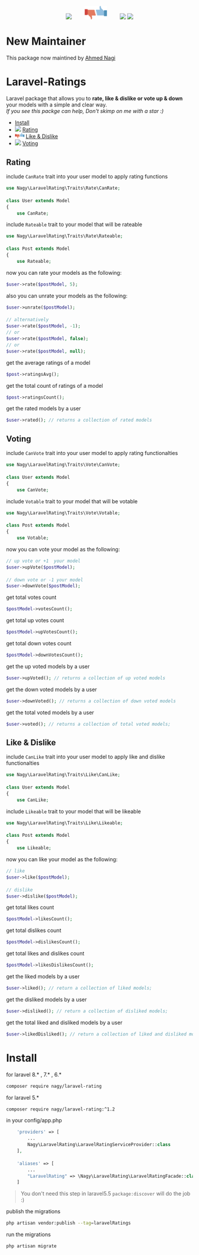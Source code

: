 <p align="center">
    <img src="https://image.ibb.co/eGKPgw/if_019_Star_2792947.png" width=32> &nbsp; &nbsp; &nbsp; &nbsp;
    <img src="./media/like-dislike.png" width=60>
    &nbsp; &nbsp; &nbsp; &nbsp;
    <img src="https://image.ibb.co/hgco8b/if_chevron_up_173180.png" width=32>
    <img src="https://image.ibb.co/bANzEG/if_chevron_down_173177.png" width=32>
</p>

# New Maintainer
This package now maintined by [Ahmed Nagi](https://twitter.com/nagiworks)

# Laravel-Ratings
Laravel package that allows you to **rate,  like & dislike or vote up & down** your models with a simple and clear way. <br>
*If you see this packge can help, Don't skimp on me with a star :)*

* [Install](https://github.com/mohamednagy/Laravel-rating#install)
* <img src="https://image.ibb.co/eGKPgw/if_019_Star_2792947.png" width=20> [Rating](https://github.com/mohamednagy/Laravel-rating#rating)
* <img src="./media/like-dislike.png" width=25> [Like & Dislike](https://github.com/mohamednagy/Laravel-rating#like--dislike)
* <img src="https://image.ibb.co/hgco8b/if_chevron_up_173180.png" width=20> [Voting](https://github.com/mohamednagy/Laravel-rating#voting)


## Rating
include `CanRate` trait into your user model to apply rating functions
```php
use Nagy\LaravelRating\Traits\Rate\CanRate;

class User extends Model
{
    use CanRate;
```
include `Rateable` trait to your model that will be rateable
```php
use Nagy\LaravelRating\Traits\Rate\Rateable;

class Post extends Model
{
    use Rateable;
```

now you can rate your models as the following:
```php
$user->rate($postModel, 5);
```
also you can unrate your models as the following:
```php
$user->unrate($postModel);

// alternatively
$user->rate($postModel, -1);
// or
$user->rate($postModel, false);
// or
$user->rate($postModel, null);
```

get the average ratings of a model
```php
$post->ratingsAvg();
```
get the total count of ratings of a model
```php
$post->ratingsCount();
```

get the rated models by a user
```php
$user->rated(); // returns a collection of rated models
```

## Voting
include `CanVote` trait into your user model to apply rating functionalties
```php
use Nagy\LaravelRating\Traits\Vote\CanVote;

class User extends Model
{
    use CanVote;
```
include `Votable` trait to your model that will be votable
```php
use Nagy\LaravelRating\Traits\Vote\Votable;

class Post extends Model
{
    use Votable;
```
now you can vote your model as the following:
```php
// up vote or +1  your model
$user->upVote($postModel);

// down vote or -1 your model
$user->downVote($postModel);
```
get total votes count
```php
$postModel->votesCount();
```
get total up votes count
```php
$postModel->upVotesCount();
```
get total down votes count
```php
$postModel->downVotesCount();
```

get the up voted models by a user
```php
$user->upVoted(); // returns a collection of up voted models
```

get the down voted models by a user
```php
$user->downVoted(); // returns a collection of down voted models
```

get the total voted models by a user
```php
$user->voted(); // returns a collection of total voted models;
```

## Like & Dislike
include `CanLike` trait into your user model to apply like and dislike functionalties
```php
use Nagy\LaravelRating\Traits\Like\CanLike;

class User extends Model
{
    use CanLike;
```
include `Likeable` trait to your model that will be likeable
```php
use Nagy\LaravelRating\Traits\Like\Likeable;

class Post extends Model
{
    use Likeable;
```
now you can like your model as the following:
```php
// like
$user->like($postModel);

// dislike
$user->dislike($postModel);
```
get total likes count
```php
$postModel->likesCount();
```
get total dislikes count
```php
$postModel->dislikesCount();
```
get total likes and dislikes count
```php
$postModel->likesDislikesCount();
```
get the liked models by a user
```php
$user->liked(); // return a collection of liked models;
```
get the disliked models by a user
```php
$user->disliked(); // return a collection of disliked models;
```
get the total liked and disliked models by a user
```php
$user->likedDisliked(); // return a collection of liked and disliked models;
```

# Install

for laravel 8.* , 7.* , 6.*

```bash
composer require nagy/laravel-rating
```

for laravel 5.*

```bash
composer require nagy/laravel-rating:^1.2
```

in your config/app.php

```php
    'providers' => [
        ...
        Nagy\LaravelRating\LaravelRatingServiceProvider::class
    ],

    'aliases' => [
        ...
        "LaravelRating" => \Nagy\LaravelRating\LaravelRatingFacade::class,
    ]
```

> You don't need this step in laravel5.5 `package:discover`  will do the job :)

publish the migrations

```bash
php artisan vendor:publish --tag=laravelRatings
```

run the migrations

```bash
php artisan migrate
```

